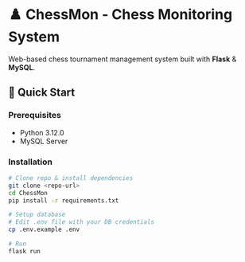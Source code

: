 # ♟️ ChessMon - Chess Monitoring System

Web-based chess tournament management system built with **Flask** & **MySQL**.

## 🚀 Quick Start

### Prerequisites

- Python 3.12.0
- MySQL Server

### Installation

```bash
# Clone repo & install dependencies
git clone <repo-url>
cd ChessMon
pip install -r requirements.txt

# Setup database
# Edit .env file with your DB credentials
cp .env.example .env

# Run
flask run
